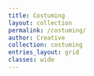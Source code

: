 ```yaml
---
title: Costuming
layout: collection
permalink: /costuming/
author: Creative
collection: costuming
entries_layout: grid
classes: wide
---
```



